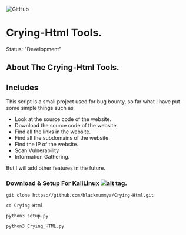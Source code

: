 ![GitHub](https://img.shields.io/github/license/blackmummya/Crying-Html?color=brightgreen&style=flat-square)


# Crying-Html Tools.
Status: "Development"
## About The Crying-Html Tools.

## Includes
This script is a small project used for bug bounty, so far what I have put some simple things such as
+ Look at the source code of the website.
+ Download the source code of the website.
+ Find all the links in the website.
+ Find all the subdomains of the website.
+ Find the IP of the website.
+ Scan Vulnerability
+ Information Gathering.

But I will add other features in the future.

### Download & Setup For Kali[Linux](https://fr.wikipedia.org/wiki/Linux) [![alt tag](http://icons.iconarchive.com/icons/dakirby309/simply-styled/32/OS-Linux-icon.png)](https://fr.wikipedia.org/wiki/Linux).
```
git clone https://github.com/blackmummya/Crying-Html.git

cd Crying-Html

python3 setup.py

python3 Crying_HTML.py
```
